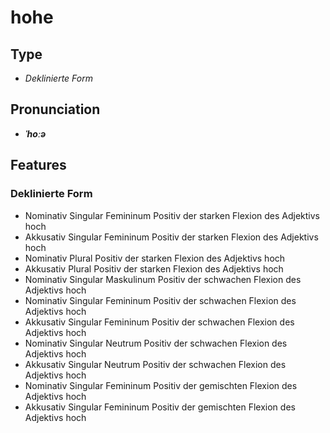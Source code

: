 # hohe
## Type
- _Deklinierte Form_
## Pronunciation
- **_ˈhoːə_**
## Features
### Deklinierte Form
- Nominativ Singular Femininum Positiv der starken Flexion des Adjektivs hoch
- Akkusativ Singular Femininum Positiv der starken Flexion des Adjektivs hoch
- Nominativ Plural Positiv der starken Flexion des Adjektivs hoch
- Akkusativ Plural Positiv der starken Flexion des Adjektivs hoch
- Nominativ Singular Maskulinum Positiv der schwachen Flexion des Adjektivs hoch
- Nominativ Singular Femininum Positiv der schwachen Flexion des Adjektivs hoch
- Akkusativ Singular Femininum Positiv der schwachen Flexion des Adjektivs hoch
- Nominativ Singular Neutrum Positiv der schwachen Flexion des Adjektivs hoch
- Akkusativ Singular Neutrum Positiv der schwachen Flexion des Adjektivs hoch
- Nominativ Singular Femininum Positiv der gemischten Flexion des Adjektivs hoch
- Akkusativ Singular Femininum Positiv der gemischten Flexion des Adjektivs hoch
